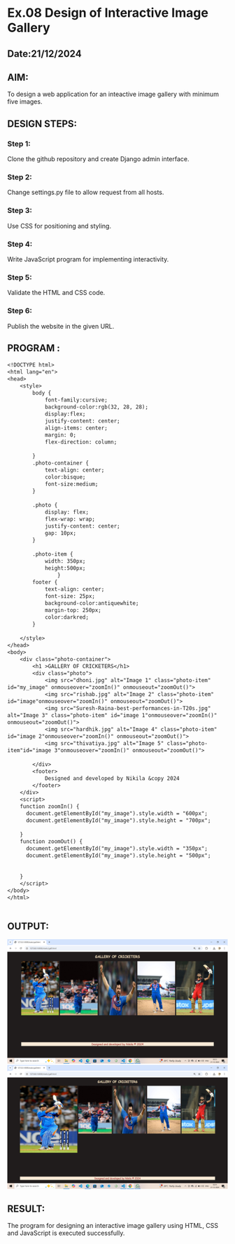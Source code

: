 # Ex.08 Design of Interactive Image Gallery
## Date:21/12/2024

## AIM:
To design a web application for an inteactive image gallery with minimum five images.

## DESIGN STEPS:

### Step 1:
Clone the github repository and create Django admin interface.

### Step 2:
Change settings.py file to allow request from all hosts.

### Step 3:
Use CSS for positioning and styling.

### Step 4:
Write JavaScript program for implementing interactivity.

### Step 5:
Validate the HTML and CSS code.

### Step 6:
Publish the website in the given URL.

## PROGRAM :
```
<!DOCTYPE html>
<html lang="en">
<head>
    <style>
        body {
            font-family:cursive;
            background-color:rgb(32, 28, 28);
            display:flex;
            justify-content: center;
            align-items: center;
            margin: 0;
            flex-direction: column;
            
        }
        .photo-container {
            text-align: center;
            color:bisque;
            font-size:medium;
        }

        .photo {
            display: flex;
            flex-wrap: wrap;
            justify-content: center;
            gap: 10px; 
        }

        .photo-item {
            width: 350px; 
            height:500px;
                }
        footer {
            text-align: center;
            font-size: 25px;
            background-color:antiquewhite;
            margin-top: 250px; 
            color:darkred;
        }

    </style>
</head>
<body>
    <div class="photo-container">
        <h1 >GALLERY OF CRICKETERS</h1>
        <div class="photo">
            <img src="dhoni.jpg" alt="Image 1" class="photo-item" id="my_image" onmouseover="zoomIn()" onmouseout="zoomOut()">
            <img src="rishab.jpg" alt="Image 2" class="photo-item" id="image"onmouseover="zoomIn()" onmouseout="zoomOut()">
            <img src="Suresh-Raina-best-performances-in-T20s.jpg" alt="Image 3" class="photo-item" id="image 1"onmouseover="zoomIn()" onmouseout="zoomOut()">
            <img src="hardhik.jpg" alt="Image 4" class="photo-item" id="image 2"onmouseover="zoomIn()" onmouseout="zoomOut()">
            <img src="thivatiya.jpg" alt="Image 5" class="photo-item"id="image 3"onmouseover="zoomIn()" onmouseout="zoomOut()">
            
        </div>
        <footer>
            Designed and developed by Nikila &copy 2024
        </footer>
    </div>
    <script> 
    function zoomIn() { 
      document.getElementById("my_image").style.width = "600px";
      document.getElementById("my_image").style.height = "700px";

    } 
    function zoomOut() { 
      document.getElementById("my_image").style.width = "350px"; 
      document.getElementById("my_image").style.height = "500px";
      

    } 
    </script>
</body>
</html>


```

## OUTPUT:
![alt text](<Screenshot (122).png>)
![alt text](<Screenshot (123).png>)
## RESULT:
The program for designing an interactive image gallery using HTML, CSS and JavaScript is executed successfully.
